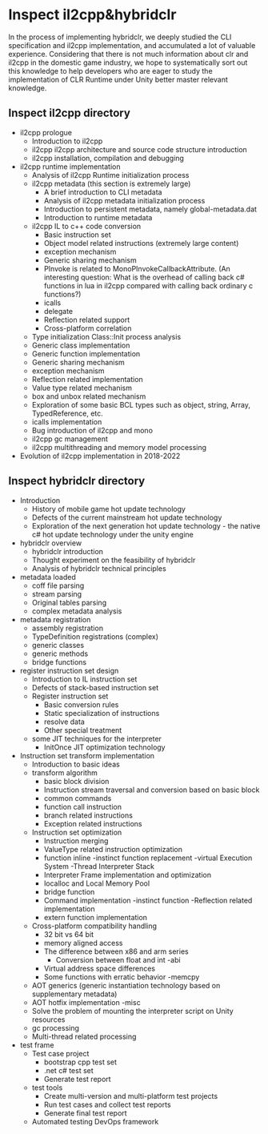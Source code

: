 # Inspect il2cpp&hybridclr

In the process of implementing hybridclr, we deeply studied the CLI specification and il2cpp implementation, and accumulated a lot of valuable experience. Considering that there is not much information about clr and il2cpp in the domestic game industry, we hope to systematically sort out this knowledge to help developers who are eager to study the implementation of CLR Runtime under Unity better master relevant knowledge.

## Inspect il2cpp directory

- il2cpp prologue
   - Introduction to il2cpp
   - il2cpp il2cpp architecture and source code structure introduction
   - il2cpp installation, compilation and debugging
- il2cpp runtime implementation
   - Analysis of il2cpp Runtime initialization process
   - il2cpp metadata (this section is extremely large)
     - A brief introduction to CLI metadata
     - Analysis of il2cpp metadata initialization process
     - Introduction to persistent metadata, namely global-metadata.dat
     - Introduction to runtime metadata
   - il2cpp IL to c++ code conversion
     - Basic instruction set
     - Object model related instructions (extremely large content)
     - exception mechanism
     - Generic sharing mechanism
     - PInvoke is related to MonoPInvokeCallbackAttribute. (An interesting question: What is the overhead of calling back c# functions in lua in il2cpp compared with calling back ordinary c functions?)
     - icalls
     - delegate
     - Reflection related support
     - Cross-platform correlation
   - Type initialization Class::Init process analysis
   - Generic class implementation
   - Generic function implementation
   - Generic sharing mechanism
   - exception mechanism
   - Reflection related implementation
   - Value type related mechanism
   - box and unbox related mechanism
   - Exploration of some basic BCL types such as object, string, Array, TypedReference, etc.
   - icalls implementation
   - Bug introduction of il2cpp and mono
   - il2cpp gc management
   - il2cpp multithreading and memory model processing
- Evolution of il2cpp implementation in 2018-2022

## Inspect hybridclr directory

- Introduction
   - History of mobile game hot update technology
   - Defects of the current mainstream hot update technology
   - Exploration of the next generation hot update technology - the native c# hot update technology under the unity engine
- hybridclr overview
   - hybridclr introduction
   - Thought experiment on the feasibility of hybridclr
   - Analysis of hybridclr technical principles
- metadata loaded
   - coff file parsing
   - stream parsing
   - Original tables parsing
   - complex metadata analysis
- metadata registration
   - assembly registration
   - TypeDefinition registrations (complex)
   - generic classes
   - generic methods
   - bridge functions
- register instruction set design
   - Introduction to IL instruction set
   - Defects of stack-based instruction set
   - Register instruction set
     - Basic conversion rules
     - Static specialization of instructions
     - resolve data
     - Other special treatment
   - some JIT techniques for the interpreter
     - InitOnce JIT optimization technology
- Instruction set transform implementation
   - Introduction to basic ideas
   - transform algorithm
     - basic block division
     - Instruction stream traversal and conversion based on basic block
     - common commands
     - function call instruction
     - branch related instructions
     - Exception related instructions
   - Instruction set optimization
     - Instruction merging
     - ValueType related instruction optimization
     - function inline
     -instinct function replacement
   -virtual Execution System
     -Thread Interpreter Stack
     - Interpreter Frame implementation and optimization
     - localloc and Local Memory Pool
     - bridge function
     - Command implementation
     -instinct function
     -Reflection related implementation
     - extern function implementation
   - Cross-platform compatibility handling
     - 32 bit vs 64 bit
     - memory aligned access
     - The difference between x86 and arm series
       - Conversion between float and int
       -abi
     - Virtual address space differences
     - Some functions with erratic behavior
       -memcpy
   - AOT generics (generic instantiation technology based on supplementary metadata)
   - AOT hotfix implementation
-misc
   - Solve the problem of mounting the interpreter script on Unity resources
   - gc processing
   - Multi-thread related processing
- test frame
   - Test case project
     - bootstrap cpp test set
     - .net c# test set
     - Generate test report
   - test tools
     - Create multi-version and multi-platform test projects
     - Run test cases and collect test reports
     - Generate final test report
   - Automated testing DevOps framework
